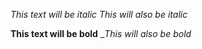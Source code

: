 *This text will be italic*
_This will also be italic_

**This text will be bold**
__This will also be bold_ 
